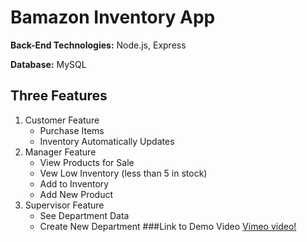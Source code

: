 # Bamazon Inventory App

**Back-End Technologies:** Node.js, Express

**Database:** MySQL

## Three Features
1. Customer Feature
    * Purchase Items
    * Inventory Automatically Updates
2. Manager Feature
    * View Products for Sale
    * Vew Low Inventory (less than 5 in stock)
    * Add to Inventory
    * Add New Product
3. Supervisor Feature
    * See Department Data
    * Create New Department
###Link to Demo Video
[Vimeo video!](https://vimeo.com/202274721)